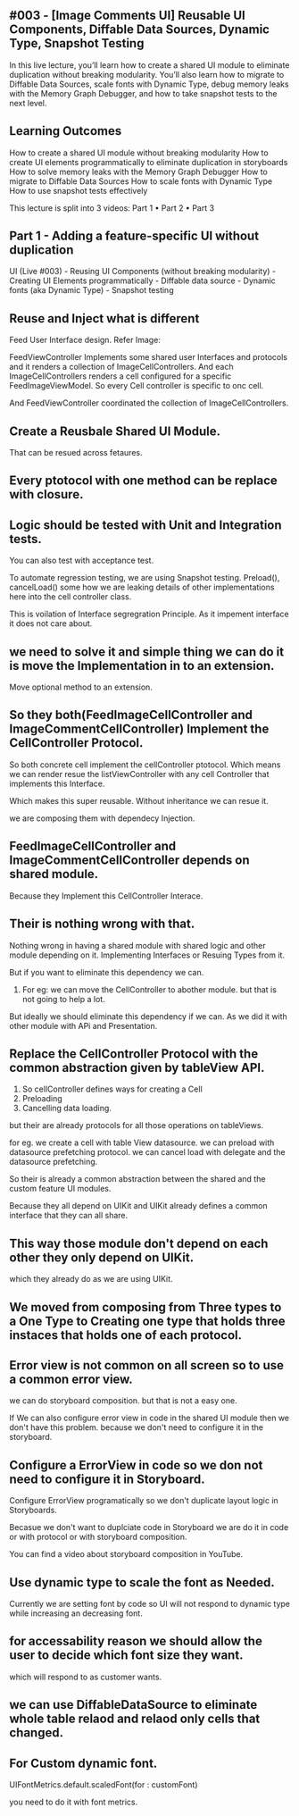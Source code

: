 
## #003 - [Image Comments UI] Reusable UI Components, Diffable Data Sources, Dynamic Type, Snapshot Testing

In this live lecture, you’ll learn how to create a shared UI module to eliminate duplication without breaking modularity. You’ll also learn how to migrate to Diffable Data Sources, scale fonts with Dynamic Type, debug memory leaks with the Memory Graph Debugger, and how to take snapshot tests to the next level.

## Learning Outcomes
How to create a shared UI module without breaking modularity
How to create UI elements programmatically to eliminate duplication in storyboards
How to solve memory leaks with the Memory Graph Debugger
How to migrate to Diffable Data Sources
How to scale fonts with Dynamic Type
How to use snapshot tests effectively

This lecture is split into 3 videos: Part 1 • Part 2 • Part 3

## Part 1 - Adding a feature-specific UI without duplication

UI (Live #003)
    - Reusing UI Components (without breaking modularity)
    - Creating UI Elements programmatically
    - Diffable data source
    - Dynamic fonts (aka Dynamic Type)
    - Snapshot testing

## Reuse and Inject what is different

Feed User Interface design.
Refer Image: 

FeedViewController Implements some shared user Interfaces and protocols and it renders a collection of ImageCellControllers.
And each ImageCellControllers renders a cell configured for a specific FeedImageViewModel.
So every Cell controller is specific to onc cell.

And FeedViewController coordinated the collection of ImageCellControllers.

## Create a Reusbale Shared UI Module.
That can be resued across fetaures.

## Every ptotocol with one method can be replace with closure.
## Logic should be tested with Unit and Integration tests.
 You can also test with acceptance test.
 
 
 To automate regression testing, we are using Snapshot testing.
 Preload(), cancelLoad() some how we are leaking details of other implementations here into the cell controller class.
 
 This is voilation of Interface segregration Principle.
 As it impement interface it does not care about.
 
 ## we need to solve it and simple thing we can do it is move the Implementation in to an extension.
 Move optional method to an extension.
 
 ## So they both(FeedImageCellController and ImageCommentCellController) Implement the CellController Protocol.
 So both concrete cell implement the cellController ptotocol.
 Which means we can render resue the listViewController with any cell Controller that implements this Interface.
 
 Which makes this super reusable.
 Without inheritance we can resue it.
 
 we are composing them with dependecy Injection.
 
 ##  FeedImageCellController and ImageCommentCellController depends on shared module.
 Because they Implement this CellController Interace.
 
 ## Their is nothing wrong with that.
 Nothing wrong in having a shared module with shared logic and other module depending on it.
 Implementing Interfaces or Resuing Types from it.
 
 But if you want to eliminate this dependency we can.
 
 1. For eg: we can move the CellController to abother module.
 but that is not going to help a lot.
 
 But ideally we should eliminate this dependency if we can.
 As we did it with other module with APi and Presentation.
 
## Replace the CellController Protocol with the common abstraction given by tableView API.
 
 1. So cellController defines ways for creating a Cell
 2. Preloading
 2. Cancelling data loading.
 
 but their are already protocols for all those operations on tableViews.
 
 for eg.
 we create a cell with table View datasource.
 we can preload with datasource prefetching protocol.
 we can cancel load with delegate and the datasource prefetching.
 
 So their is already a common abstraction between the shared and the custom feature UI modules.
 
 Because they all depend on UIKit and UIKit already defines a common interface that they can all share.
 
 ## This way those module don't depend on each other they only depend on UIKit.
 
 which they already do as we are using UIKit.
 
 ## We moved from composing from Three types to a One Type to Creating one type that holds three instaces that holds one of each protocol.
 ## Error view is not common on all screen so to use a common error view.
 we can do storyboard composition.
 but that is not a easy one.
 
 If We can also configure error view in code in the shared UI module then we don't have this problem.
 because we don't need to configure it in the storyboard.
 
 ## Configure a ErrorView in code so we don not need to configure it in Storyboard.
 
 Configure ErrorView programatically so we don't duplicate layout logic in Storyboards.
 
 Becasue we don't want to duplciate code in Storyboard we are do it in code or with protocol or with storyboard composition.
 
 You can find a video about storyboard composition in YouTube.
 
 ## Use dynamic type to scale the font as Needed.
 
 Currently we are setting font by code so UI will not respond to dynamic type while increasing an decreasing font.
 
 ## for accessability reason we should allow the user to decide which font size they want. 
 
 which will respond to as customer wants.
 
 ## we can use DiffableDataSource to eliminate whole table relaod and relaod only cells that changed.
 ## For Custom dynamic font.
 
 UIFontMetrics.default.scaledFont(for : customFont)
 
 you need to do it with font metrics.
 
 
 
 
 
 
 
 
 
 
 
 
 
 
 
 
 
 
 
 
 

